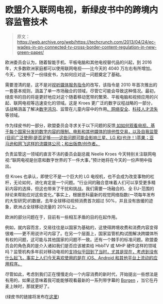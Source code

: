# 欧盟介入联网电视，新绿皮书中的跨境内容监管技术

> 原文：<https://web.archive.org/web/https://techcrunch.com/2013/04/24/ec-wades-in-on-connected-tv-cross-border-content-regulation-in-new-green-paper/>

欧洲委员会认为，随着智能手机、平板电脑和其他电视替代品的兴起，到 2016 年，大多数欧洲家庭都可以使用联网电视——比今天的 4040 万左右有所增加。今天，它发布了一份绿皮书，为如何应对这一问题奠定了基础。

需要澄清的是，这不是对[视听媒体服务指令](https://web.archive.org/web/20220927213218/http://eur-lex.europa.eu/LexUriServ/LexUriServ.do?uri=OJ:L:2010:095:0001:0024:EN:PDF)的改写，该指令是 2010 年首次推出的一套基本规则，涵盖了单一市场融合的领域，尽管它可能会导致这种情况。最初，绿皮书的目的将是更好地应对这个随着移动宽带的繁荣、平板电脑和视频应用的兴起、联网电视等迅速变化的领域。这是 Kroes 更广泛的数字议程战略的一部分，该战略涵盖了解决[数字鸿沟](https://web.archive.org/web/20220927213218/https://beta.techcrunch.com/2013/03/26/europe-wants-to-slash-77b-off-broadband-rollouts-but-cutting-red-tape/)、监管在儿童内容中的作用[、网络安全](https://web.archive.org/web/20220927213218/https://beta.techcrunch.com/2013/02/07/eus-new-cybersecurity-directive-orders-states-to-set-up-emergency-response-teams-better-risk-mgmt-for-verticals/)、[科技人才流失](https://web.archive.org/web/20220927213218/https://beta.techcrunch.com/2013/01/25/eu-enlists-telefonica-cisco-hp-nokia-arm-and-others-to-close-the-700k-it-job-gap-in-europe/)等领域。

作为绿皮书的一部分，欧盟委员会寻求关于以下问题的反馈[,如如何观看电视、基于每个国家分发的数字内容的限制、电影和其他媒体的排他性交易，以及自我监管(目前广泛使用)是否足够——这些问题可能会影响三星、LG 和(也许！)苹果；亚马逊和网飞这样的流媒体公司；和出版商/创作者。](https://web.archive.org/web/20220927213218/mailto:CNECT-CONVERGENCE-AV@ec.europa.eu?Subject=Green%20Paper)

负责监管这一领域的直言不讳的委员会副总裁 Neelie Kroes 今天特别关注联网电视:“联网电视是创意和数字世界的下一件大事，”预计她将在今天的一份声明中指出。

但 Kroes 也承认，即使它不是一个巨大的 LG 电视机，也不会成为改变事物的杠杆，无论如何，进化肯定是一个问题。“行业间的融合意味着人们可以享受更多精彩内容的选择，但这也带来了干扰和挑战。我们需要一场融合的、全 EU-范围的辩论来帮助应对这些变化。”事实上，根据思科最新的视觉网络指数(一项每年发布的大型研究)的数据，去年全球移动视频消费首次超过 50%，并且没有放缓的迹象，欧洲占全球移动流量的 20%以上。

欧洲的部分问题在于，目前有一些相互矛盾的目的在起作用。

例如，就内容而言，交易往往是以国家为基础的，这使得跨境收费和消费内容变得很难——更不用说许可内容了。在另一个层面上，国家监管机构试图解决跨媒体所有权的问题，这可能与其他国家的问题不一致。还有一个棘手的标准问题。欧盟委员会的角色真的是介入诸如我们是否应该被卖给 HbbTV 或 MHP 硬件这样的领域吗？监管机构多年前对移动电视的[支持似乎回到了当时，尤其是现在，考虑到没有什么起飞，事实上人们今天喜欢使用的是在 iOS、Android 和其他平台上流动的应用程序。](https://web.archive.org/web/20220927213218/http://www.rte.ie/news/2007/0718/91370-mobile/)

尽管如此，考虑到我们正在慢慢走向一个内容消费的新时代，开始提出一些想法是有用的，如果这意味着我可能能够观看最新的一系列带字幕的 [Borgen](https://web.archive.org/web/20220927213218/http://en.wikipedia.org/wiki/Borgen_(TV_series)) ，当它在丹麦上映时，那就更好了。

(绿皮书的链接将发布在[这里](https://web.archive.org/web/20220927213218/http://ec.europa.eu/digital-agenda/))